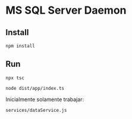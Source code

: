 # MS SQL Server Daemon 

## Install
```
npm install
```


## Run
```
npx tsc

node dist/app/index.ts
```


Inicialmente solamente trabajar:
```
services/dataService.js
```


